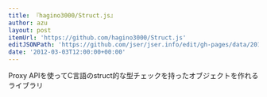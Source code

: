 ```yaml
---
title: 『hagino3000/Struct.js』
author: azu
layout: post
itemUrl: 'https://github.com/hagino3000/Struct.js'
editJSONPath: 'https://github.com/jser/jser.info/edit/gh-pages/data/2012/03/index.json'
date: '2012-03-03T12:00:00+00:00'
---
```

Proxy APIを使ってC言語のstruct的な型チェックを持ったオブジェクトを作れるライブラリ
